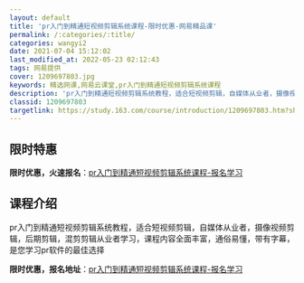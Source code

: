```yaml
---
layout: default
title: 'pr入门到精通短视频剪辑系统课程-限时优惠-网易精品课'
permalink: /:categories/:title/
categories: wangyi2
date: 2021-07-04 15:12:02
last_modified_at: 2022-05-23 02:12:43
tags: 网易提供
cover: 1209697803.jpg
keywords: 精选网课,网易云课堂,pr入门到精通短视频剪辑系统课程
description: 'pr入门到精通短视频剪辑系统教程，适合短视频剪辑，自媒体从业者，摄像视频剪辑，后期剪辑，混剪剪辑从业者学习，课程内容全面'
classid: 1209697803
targetlink: https://study.163.com/course/introduction/1209697803.htm?share=1&shareId=1025206652&utm_campaign=share&utm_medium=iphoneShare&utm_source=&utm_u=1025206652
---
```


## 限时特惠

**限时优惠，火速报名**：[pr入门到精通短视频剪辑系统课程-报名学习](https://study.163.com/course/introduction/1209697803.htm?share=1&shareId=1025206652&utm_campaign=share&utm_medium=iphoneShare&utm_source=&utm_u=1025206652)

## 课程介绍

pr入门到精通短视频剪辑系统教程，适合短视频剪辑，自媒体从业者，摄像视频剪辑，后期剪辑，混剪剪辑从业者学习，课程内容全面丰富，通俗易懂，带有字幕，是您学习pr软件的最佳选择

**限时优惠，报名地址**：[pr入门到精通短视频剪辑系统课程-报名学习](https://study.163.com/course/introduction/1209697803.htm?share=1&shareId=1025206652&utm_campaign=share&utm_medium=iphoneShare&utm_source=&utm_u=1025206652)

